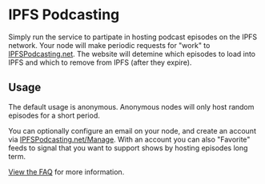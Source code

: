 # IPFS Podcasting

Simply run the service to partipate in hosting podcast episodes on the IPFS network. Your node will make periodic requests for "work" to [IPFSPodcasting.net](https://ipfspodcasting.net/). The website will detemine which episodes to load into IPFS and which to remove from IPFS (after they expire).

## Usage

The default usage is anonymous. Anonymous nodes will only host random episodes for a short period.

You can optionally configure an email on your node, and create an account via [IPFSPodcasting.net/Manage](https://ipfspodcasting.net/Manage). With an account you can also "Favorite" feeds to signal that you want to support shows by hosting episodes long term.

[View the FAQ](https://ipfspodcasting.net/FAQ) for more information.
